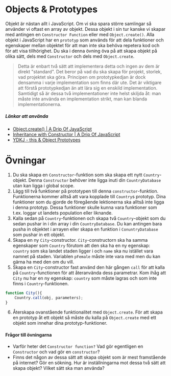# Objects & Prototypes

Objekt är nästan allt i JavaScript. Om vi ska spara större samlingar så använder vi oftast en array av objekt. Dessa objekt i sin tur kanske vi skapar med antingen en `Constructor Function` eller med `Object.create()`. Alla objekt i JavaScript har en `prototyp` som används för att dela funktioner och egenskaper mellan objektet för att man inte ska behöva repetera kod och för att visa tillhörighet. Du ska i denna övning öva på att skapa objekt på olika sätt, dels med `Constructor` och dels med `Object.create`.

>Detta är enbart två sätt att implementera detta och ingen av dem är direkt "standard". Det beror på vad du ska skapa för projekt, storlek, vad projektet
ska göra. Principen om prototypkedjan är dock densamma i varje implementation
som finns där ute. Det är viktigare att förstå prototypkedjan än att lära sig en enskild implementation. Samtidigt så är dessa två implementationer inte helst skiljda åt: man måste inte använda en implementation strikt, man kan blanda implementationerna.


##### Länkar att använda

* [Object.create() | A Drip Of JavaScript](http://adripofjavascript.com/blog/drips/basic-inheritance-with-object-create.html)
* [Inheritance with Constructor | A Drip Of JavaScript](http://adripofjavascript.com/blog/drips/basic-inheritance-with-javascript-constructors.html)
* [YDKJ - this & Object Prototypes](https://github.com/getify/You-Dont-Know-JS/blob/master/this%20%26%20object%20prototypes/ch5.md)


# Övningar

1. Du ska skapa en `Constructor`-funktion som ska skapa ett nytt `Country`-objekt. Denna `Constructor` behöver inte ligga inuti din `CountryDatabase` utan kan ligga i global scope.
2. Lägg till två funktioner på prototypen till denna `constructor`-funktion. Funktionerna kommer alltså att vara kopplade till `Country`s prototyp. Dina funktioner som du gjorde de föregående lektionerna ska alltså inte ligga i denna prototyp. Dessa funktioner skulle kunna vara funktioner som t.ex. loggar ut landets population eller liknande.
3. Kalla sedan på `Country`-funktionen och skapa två `Country`-objekt som du sedan pushar in i din array i din `CountryDatabase`. Du kan antingen bara pusha in objektet i arrayen eller skapa en funktion i `ConuntryDatabase` som pushar in ett objekt. 
4. Skapa en ny `City`-constructor. `City`-constructorn ska ha samma egenskaper som `Country` förutom att den ska ha en ny egenskap: `country` som ska landet staden ligger i och `name` ska nu istället vara namnet på staden. Variablen `pFemale` måste inte vara med men du kan gärna ha med den om du vill.
5. Skapa en `City`-constructor fast använd den här gången `call` för att kalla på `Country`-functionen för att återanvända dess parametrar. Kom ihåg att `City` nu har en ny egenskap: `country` som måste lagras och som inte finns i `Country`-funktionen.

```javascript
function City(){
    Country.call(obj, parameters);
}

```


6. Återskapa ovanstående funktionalitet med `Object.create`. För att skapa en prototyp åt ett objekt så måste du kalla på `Object.create` med ett objekt som innehar dina prototyp-funktioner.

#### Frågor till övningarna

* Varför heter det `Constructor function?` Vad gör egentligen en `Constructor` och vad gör en `constructor`?
* Finns det någon av dessa sätt att skapa objekt som är mest framstående på internet? Gör en sökning. Hur är inställningarna mot dessa två sätt att skapa objekt? Vilket sätt ska man använda?
